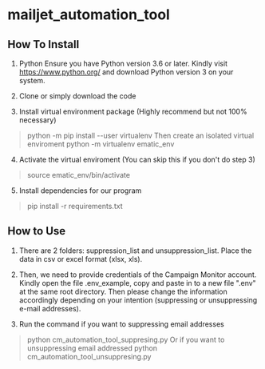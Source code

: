 # mailjet_automation_tool

## How To Install
1) Python
Ensure you have Python version 3.6 or later. Kindly visit https://www.python.org/ and download Python version 3 on your system.

2) Clone or simply download the code

3) Install virtual environment package (Highly recommend but not 100% necessary)
> python -m pip install --user virtualenv
Then create an isolated virtual enviroment
> python -m virtualenv ematic_env

4) Activate the virtual enviroment (You can skip this if you don't do step 3)
> source ematic_env/bin/activate

5) Install dependencies for our program
> pip install -r requirements.txt

## How to Use
1. There are 2 folders: suppression_list and unsuppression_list. Place the data in csv or excel format (xlsx, xls). 

2. Then, we need to provide credentials of the Campaign Monitor account. Kindly open the file .env_example, copy and paste in to a new file ".env" at the same root directory. Then please change the information accordingly depending on your intention (suppressing or unsuppressing e-mail addresses).


3. Run the command  if you want to suppressing email addresses
> python cm_automation_tool_suppresing.py
Or if you want to unsuppressing email addressed
> python cm_automation_tool_unsuppresing.py
